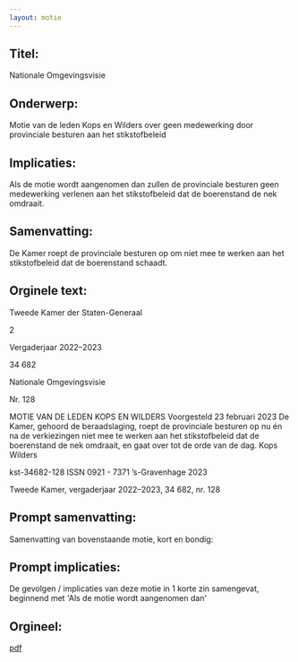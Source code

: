 ```yaml
---
layout: motie
---
```

## Titel:
Nationale Omgevingsvisie
## Onderwerp:
Motie van de leden Kops en Wilders over geen medewerking door provinciale besturen aan het stikstofbeleid 
## Implicaties:

Als de motie wordt aangenomen dan zullen de provinciale besturen geen medewerking verlenen aan het stikstofbeleid dat de boerenstand de nek omdraait.
## Samenvatting:

De Kamer roept de provinciale besturen op om niet mee te werken aan het stikstofbeleid dat de boerenstand schaadt.
## Orginele text:


Tweede Kamer der Staten-Generaal

2

Vergaderjaar 2022–2023

34 682

Nationale Omgevingsvisie

Nr. 128

MOTIE VAN DE LEDEN KOPS EN WILDERS
Voorgesteld 23 februari 2023
De Kamer,
gehoord de beraadslaging,
roept de provinciale besturen op nu én na de verkiezingen niet mee te
werken aan het stikstofbeleid dat de boerenstand de nek omdraait,
en gaat over tot de orde van de dag.
Kops
Wilders

kst-34682-128
ISSN 0921 - 7371
’s-Gravenhage 2023

Tweede Kamer, vergaderjaar 2022–2023, 34 682, nr. 128


## Prompt samenvatting:
Samenvatting van bovenstaande motie, kort en bondig:


## Prompt implicaties:
De gevolgen / implicaties van deze motie in 1 korte zin samengevat, beginnend met 'Als de motie wordt aangenomen dan' 

## Orgineel:
[pdf](https://gegevensmagazijn.tweedekamer.nl/OData/v4/2.0/Document(b7428a00-40db-4bf1-a71d-01c8876a4b6e)/resource)
